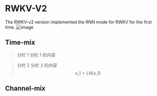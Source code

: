 # RWKV-V2
The RWKV-v2 version implemented the RNN mode for RWKV for the first time.
![image](https://rwkv.cn/_next/image?url=%2F_next%2Fstatic%2Fmedia%2FRWKV-v2-RNN-Architecture.36e56c99.jpg&w=1200&q=75)
## Time-mix
> 分栏 1
> 分栏 1 的内容

> 分栏 2
> 分栏 2 的内容
$$x\_{1}=\mathrm{LN}\left(x\_{1}\right)$$
## Channel-mix
